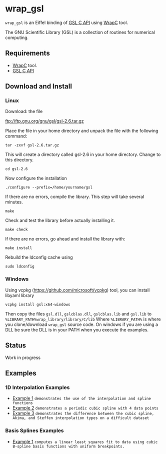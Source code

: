 # wrap_gsl
`wrap_gsl` is an Eiffel binding of [GSL C API](https://www.gnu.org/software/gsl/doc/html/index.html) 
using [WrapC](https://github.com/eiffel-wrap-c/WrapC) tool.

The GNU Scientific Library (GSL) is a collection of routines for numerical computing.


## Requirements 

*  [WrapC](https://github.com/eiffel-wrap-c/WrapC) tool.
*  [GSL C API](https://www.gnu.org/software/gsl/doc/html/index.html)


## Download and  Install

### Linux

Download: the file 

 ftp://ftp.gnu.org/gnu/gsl/gsl-2.6.tar.gz


Place the file in your home directory and unpack the file with the following command:

	tar -zxvf gsl-2.6.tar.gz	

This will create a directory called gsl-2.6 in your home directory. Change to this directory.

	cd gsl-2.6

Now configure the installation

	./configure --prefix=/home/yourname/gsl

If there are no errors, compile the library. This step will take several minutes.

	make

Check and test the library before actually installing it.

	make check

If there are no errors, go ahead and install the library with:

	make install


Rebuild the ldconfig cache using
	
	sudo ldconfig

	
### Windows

Using vcpkg (https://github.com/microsoft/vcpkg) tool, you can install libyaml library

	vcpkg install gsl:x64-windows
	
Then copy the files `gsl.dll`, `gslcblas.dll`, `gslcblas.lib` and `gsl.lib` to `%LIBRARY_PATH%wrap_library/library/C/lib`
Where `%LIBRARY_PATH%` is where you clone/download `wrap_gsl` source code.
On windows if you are using a DLL be sure the DLL is in your PATH when you execute the examples.


## Status

Work in progress


## Examples

### 1D Interpolation Examples 

* [Example 1](./examples/interpolation_examples_1d/example_1) 		`demonstrates the use of the interpolation and spline functions`
* [Example 2](./examples/interpolation_examples_1d/example_2) 		`demonstrates a periodic cubic spline with 4 data points`
* [Example 3](./examples/interpolation_examples_1d/example_3) 		`demonstrates the difference between the cubic spline, Akima, and Steffen interpolation types on a difficult dataset`


### Basis Splines Examples 

* [Example 1](./examples/basis_splines_examples/example_1) 		`computes a linear least squares fit to data using cubic B-spline basis functions with uniform breakpoints.`
